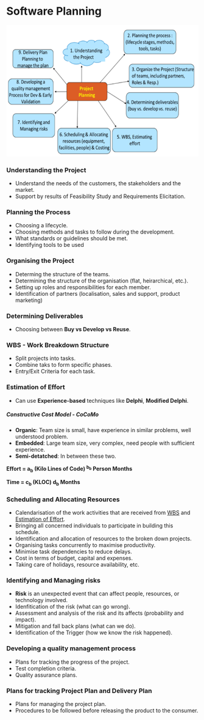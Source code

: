 # Software Planning

![Planning](images/PM_plan.png)

### Understanding the Project

- Understand the needs of the customers, the stakeholders and the market.
- Support by results of Feasibility Study and Requirements Elicitation.

### Planning the Process

- Choosing a lifecycle.
- Choosing methods and tasks to follow during the development.
- What standards or guidelines should be met.
- Identifying tools to be used

### Organising the Project

- Determing the structure of the teams.
- Determining the structure of the organisation (flat, heirarchical, etc.).
- Setting up roles and responsibilities for each member.
- Identification of partners (localisation, sales and support, product marketing)

### Determining Deliverables

- Choosing between **Buy vs Develop vs Reuse**.

### WBS - Work Breakdown Structure

- Split projects into tasks.
- Combine taks to form specific phases. 
- Entry/Exit Criteria for each task.

### Estimation of Effort

- Can use **Experience-based** techniques like **Delphi**, **Modified Delphi**.

##### Constructive Cost Model - CoCoMo

- **Organic**: Team size is small, have experience in similar problems, well understood problem.
- **Embedded**: Large team size, very complex, need people with sufficient experience.
- **Semi-detatched**: In between these two.

**Effort = a<sub>b</sub> (Kilo Lines of Code) <sup>b<sub>b</sub></sup> Person Months**

**Time = c<sub>b</sub> (KLOC) d<sub>b</sub> Months**

### Scheduling and Allocating Resources

- Calendarisation of the work activities that are received from [WBS](#wbs---work-breakdown-structure) and [Estimation of Effort](#estimation-of-effort).
- Bringing all concerned individuals to participate in building this schedule.
- Identification and allocation of resources to the broken down projects.
- Organising tasks concurrently to maximise productivity.
- Minimise task dependencies to reduce delays.
- Cost in terms of budget, capital and expenses.
- Taking care of holidays, resource availability, etc.  

### Identifying and Managing risks

- **Risk** is an unexpected event that can affect people, resources, or technology involved.
- Idenfitication of the risk (what can go wrong).
- Assessment and analysis of the risk and its affects (probability and impact).
- Mitigation and fall back plans (what can we do).
- Identification of the Trigger (how we know the risk happened).


### Developing a quality management process

- Plans for tracking the progress of the project.
- Test completion criteria.
- Quality assurance plans.

### Plans for tracking Project Plan and Delivery Plan

- Plans for managing the project plan.
- Procedures to be followed before releasing the product to the consumer.